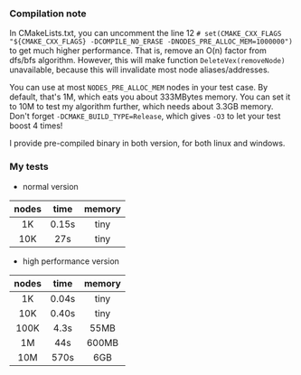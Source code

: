 ### Compilation note

In CMakeLists.txt, you can uncomment the line 12 `# set(CMAKE_CXX_FLAGS "${CMAKE_CXX_FLAGS} -DCOMPILE_NO_ERASE -DNODES_PRE_ALLOC_MEM=1000000")` to get much higher performance. That is, remove an O(n) factor from dfs/bfs algorithm. However, this will make function `DeleteVex(removeNode)` unavailable, because this will invalidate most node aliases/addresses.

You can use at most `NODES_PRE_ALLOC_MEM` nodes in your test case. By default, that's 1M, which eats you about 333MBytes memory. You can set it to 10M to test my algorithm further, which needs about 3.3GB memory. Don't forget `-DCMAKE_BUILD_TYPE=Release`, which gives `-O3` to let your test boost 4 times!

I provide pre-compiled binary in both version, for both linux and windows.

### My tests

- normal version

|nodes|time|memory|
|:---:|:---:|:---:|
|1K|0.15s|tiny|
|10K|27s|tiny|

- high performance version

|nodes|time|memory|
|:---:|:---:|:---:|
|1K|0.04s|tiny|
|10K|0.40s|tiny|
|100K|4.3s|55MB|
|1M|44s|600MB|
|10M|570s|6GB|
